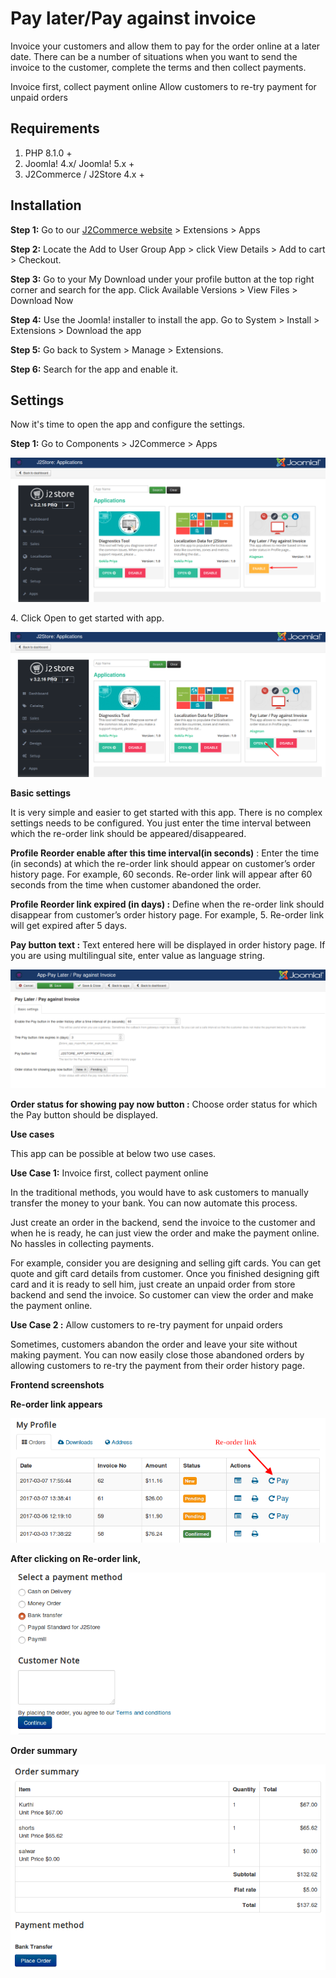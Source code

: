 # Pay later/Pay against invoice

Invoice your customers and allow them to pay for the order online at a later date. There can be a number of situations when you want to send the invoice to the customer, complete the terms and then collect payments.

Invoice first, collect payment online Allow customers to re-try payment for unpaid orders

## Requirements <a href="#requirements" id="requirements"></a>

1. PHP 8.1.0 +
2. Joomla! 4.x/ Joomla! 5.x +
3. J2Commerce / J2Store 4.x +

## Installation <a href="#installation" id="installation"></a>

**Step 1:** Go to our [J2Commerce website](https://www.j2commerce.com/) > Extensions > Apps

**Step 2:** Locate the Add to User Group App > click View Details > Add to cart > Checkout.&#x20;

**Step 3:** Go to your My Download under your profile button at the top right corner and search for the app. Click Available Versions > View Files > Download Now

**Step 4:** Use the Joomla! installer to install the app. Go to System > Install > Extensions > Download the app

**Step 5:** Go back to System > Manage > Extensions.

**Step 6:** Search for the app and enable it.

## Settings <a href="#settings" id="settings"></a>

Now it's time to open the app and configure the settings.&#x20;

**Step 1:** Go to Components > J2Commerce > Apps&#x20;

![plpa01](https://raw.githubusercontent.com/j2store/doc-images/master/apps/pay-later-pay-against-invoice/plpa01.png)

4\. Click Open to get started with app.

![plpa02](https://raw.githubusercontent.com/j2store/doc-images/master/apps/pay-later-pay-against-invoice/plpa02.png)

**Basic settings**

It is very simple and easier to get started with this app. There is no complex settings needs to be configured. You just enter the time interval between which the re-order link should be appeared/disappeared.

**Profile Reorder enable after this time interval(in seconds)** : Enter the time (in seconds) at which the re-order link should appear on customer’s order history page. For example, 60 seconds. Re-order link will appear after 60 seconds from the time when customer abandoned the order.

**Profile Reorder link expired (in days) :** Define when the re-order link should disappear from customer’s order history page. For example, 5. Re-order link will get expired after 5 days.

**Pay button text :** Text entered here will be displayed in order history page. If you are using multilingual site, enter value as language string.

![plpa03](https://raw.githubusercontent.com/j2store/doc-images/master/apps/pay-later-pay-against-invoice/plpa03.png)

**Order status for showing pay now button :** Choose order status for which the Pay button should be displayed.

**Use cases**

This app can be possible at below two use cases.

**Use Case 1:** Invoice first, collect payment online

In the traditional methods, you would have to ask customers to manually transfer the money to your bank. You can now automate this process.

Just create an order in the backend, send the invoice to the customer and when he is ready, he can just view the order and make the payment online. No hassles in collecting payments.

For example, consider you are designing and selling gift cards. You can get quote and gift card details from customer. Once you finished designing gift card and it is ready to sell him, just create an unpaid order from store backend and send the invoice. So customer can view the order and make the payment online.

**Use Case 2 :** Allow customers to re-try payment for unpaid orders

Sometimes, customers abandon the order and leave your site without making payment. You can now easily close those abandoned orders by allowing customers to re-try the payment from their order history page.

**Frontend screenshots**

**Re-order link appears**

![plpa04](https://raw.githubusercontent.com/j2store/doc-images/master/apps/pay-later-pay-against-invoice/plpa04.png)

**After clicking on Re-order link,**

![plpa05](https://raw.githubusercontent.com/j2store/doc-images/master/apps/pay-later-pay-against-invoice/plpa05.png)

**Order summary**

![plpa06](https://raw.githubusercontent.com/j2store/doc-images/master/apps/pay-later-pay-against-invoice/plpa06.png)
